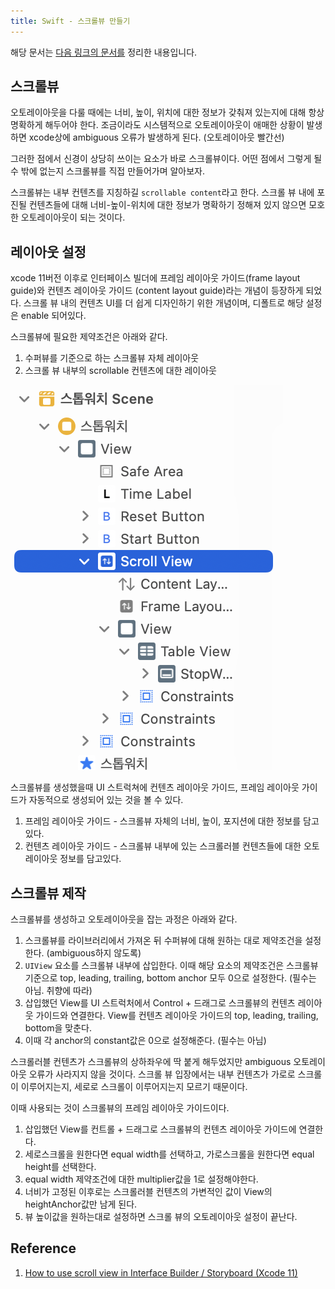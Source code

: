 ```yaml
---
title: Swift - 스크롤뷰 만들기
---
```


해당 문서는 [다음 링크의 문서를](https://fluffy.es/scrollview-storyboard-xcode-11/) 정리한 내용입니다.

## 스크롤뷰

오토레이아웃을 다룰 때에는 너비, 높이, 위치에 대한 정보가 갖춰져 있는지에 대해 항상 명확하게 해두어야 한다. 조금이라도 시스템적으로 오토레이아웃이 애매한 상황이 발생하면 xcode상에 ambiguous 오류가 발생하게 된다. (오토레이아웃 빨간선)

그러한 점에서 신경이 상당히 쓰이는 요소가 바로 스크롤뷰이다. 어떤 점에서 그렇게 될 수 밖에 없는지 스크롤뷰를 직접 만들어가며 알아보자.

스크롤뷰는 내부 컨텐츠를 지칭하길 `scrollable content`라고 한다. 스크롤 뷰 내에 포진될 컨텐츠들에 대해 너비-높이-위치에 대한 정보가 명확하기 정해져 있지 않으면 모호한 오토레이아웃이 되는 것이다.

## 레이아웃 설정

xcode 11버전 이후로 인터페이스 빌더에 프레임 레이아웃 가이드(frame layout guide)와 컨텐츠 레이아웃 가이드 (content layout guide)라는 개념이 등장하게 되었다. 스크롤 뷰 내의 컨텐츠 UI를 더 쉽게 디자인하기 위한 개념이며, 디폴트로 해당 설정은 enable 되어있다.

스크롤뷰에 필요한 제약조건은 아래와 같다.

1. 수퍼뷰를 기준으로 하는 스크롤뷰 자체 레이아웃
2. 스크롤 뷰 내부의 scrollable 컨텐츠에 대한 레이아웃

![scrollview](../.vuepress/assets/swift/scrollview-1.png)

스크롤뷰를 생성했을때 UI 스트럭쳐에 컨텐츠 레이아웃 가이드, 프레임 레이아웃 가이드가 자동적으로 생성되어 있는 것을 볼 수 있다.

1. 프레임 레이아웃 가이드 - 스크롤뷰 자체의 너비, 높이, 포지션에 대한 정보를 담고있다.
2. 컨텐츠 레이아웃 가이드 - 스크롤뷰 내부에 있는 스크롤러블 컨텐츠들에 대한 오토레이아웃 정보를 담고있다.

## 스크롤뷰 제작

스크롤뷰를 생성하고 오토레이아웃을 잡는 과정은 아래와 같다.

1. 스크롤뷰를 라이브러리에서 가져온 뒤 수퍼뷰에 대해 원하는 대로 제약조건을 설정한다. (ambiguous하지 않도록)
2. `UIView` 요소를 스크롤뷰 내부에 삽입한다. 이때 해당 요소의 제약조건은 스크롤뷰 기준으로 top, leading, trailing, bottom anchor 모두 0으로 설정한다. (필수는 아님. 취향에 따라)
3. 삽입했던 View를 UI 스트럭처에서 Control + 드래그로 스크롤뷰의 컨텐츠 레이아웃 가이드와 연결한다. View를 컨텐츠 레이아웃 가이드의 top, leading, trailing, bottom을 맞춘다.
4. 이때 각 anchor의 constant값은 0으로 설정해준다. (필수는 아님)

스크롤러블 컨텐츠가 스크롤뷰의 상하좌우에 딱 붙게 해두었지만 ambiguous 오토레이아웃 오류가 사라지지 않을 것이다. 스크롤 뷰 입장에서는 내부 컨텐츠가 가로로 스크롤이 이루어지는지, 세로로 스크롤이 이루어지는지 모르기 때문이다.

이때 사용되는 것이 스크롤뷰의 프레임 레이아웃 가이드이다.

1. 삽입했던 View를 컨트롤 + 드래그로 스크롤뷰의 컨텐츠 레이아웃 가이드에 연결한다.
2. 세로스크롤을 원한다면 equal width를 선택하고, 가로스크롤을 원한다면 equal height를 선택한다.
3. equal width 제약조건에 대한 multiplier값을 1로 설정해야한다.
4. 너비가 고정된 이후로는 스크롤러블 컨텐츠의 가변적인 값이 View의 heightAnchor값만 남게 된다.
5. 뷰 높이값을 원하는대로 설정하면 스크롤 뷰의 오토레이아웃 설정이 끝난다.

## Reference

1. [How to use scroll view in Interface Builder / Storyboard (Xcode 11)](https://fluffy.es/scrollview-storyboard-xcode-11/)
